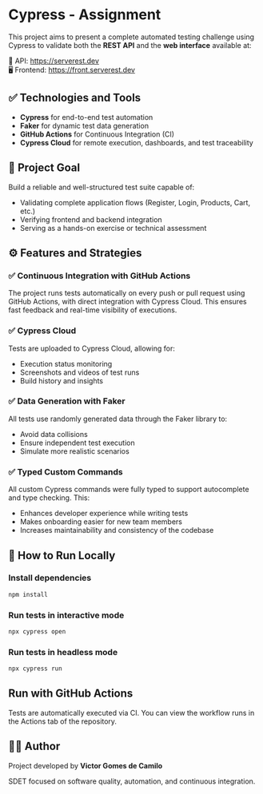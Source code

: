 # Cypress - Assignment

This project aims to present a complete automated testing challenge using Cypress to validate both the **REST API** and the **web interface** available at:

🧪 API: https://serverest.dev  
🖥️ Frontend: https://front.serverest.dev

## ✅ Technologies and Tools

- **Cypress** for end-to-end test automation
- **Faker** for dynamic test data generation
- **GitHub Actions** for Continuous Integration (CI)
- **Cypress Cloud** for remote execution, dashboards, and test traceability

## 🎯 Project Goal

Build a reliable and well-structured test suite capable of:

- Validating complete application flows (Register, Login, Products, Cart, etc.)
- Verifying frontend and backend integration
- Serving as a hands-on exercise or technical assessment

## ⚙️ Features and Strategies

### ✅ Continuous Integration with GitHub Actions

The project runs tests automatically on every push or pull request using GitHub Actions, with direct integration with Cypress Cloud. This ensures fast feedback and real-time visibility of executions.

### ✅ Cypress Cloud

Tests are uploaded to Cypress Cloud, allowing for:

- Execution status monitoring
- Screenshots and videos of test runs
- Build history and insights

### ✅ Data Generation with Faker

All tests use randomly generated data through the Faker library to:

- Avoid data collisions
- Ensure independent test execution
- Simulate more realistic scenarios

### ✅ Typed Custom Commands

All custom Cypress commands were fully typed to support autocomplete and type checking. This:

- Enhances developer experience while writing tests
- Makes onboarding easier for new team members
- Increases maintainability and consistency of the codebase

## 🧪 How to Run Locally

### Install dependencies

```bash
npm install
```

### Run tests in interactive mode

```bash
npx cypress open
```

### Run tests in headless mode

```bash
npx cypress run
```

## Run with GitHub Actions

Tests are automatically executed via CI. You can view the workflow runs in the Actions tab of the repository.

## 👨‍💻 Author

Project developed by **Victor Gomes de Camilo**

SDET focused on software quality, automation, and continuous integration.

